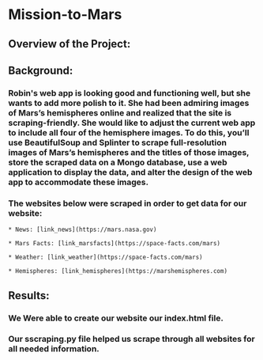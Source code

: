 # Mission-to-Mars

## Overview of the Project:

## Background:

### Robin's web app is looking good and functioning well, but she wants to add more polish to it. She had been admiring images of Mars’s hemispheres online and realized that the site is scraping-friendly. She would like to adjust the current web app to include all four of the hemisphere images. To do this, you’ll use BeautifulSoup and Splinter to scrape full-resolution images of Mars’s hemispheres and the titles of those images, store the scraped data on a Mongo database, use a web application to display the data, and alter the design of the web app to accommodate these images.

### The websites below were scraped in order to get data for our website:

    * News: [link_news](https://mars.nasa.gov)
    
    * Mars Facts: [link_marsfacts](https://space-facts.com/mars)

    * Weather: [link_weather](https://space-facts.com/mars)

    * Hemispheres: [link_hemispheres](https://marshemispheres.com)

    
## Results:

### We Were able to create our website our index.html file.
### Our sscraping.py file helped us scrape through all websites for all needed information.


